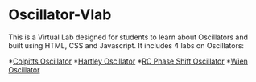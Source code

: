 # Oscillator-Vlab
This is a Virtual Lab designed for students to learn about Oscillators and built using HTML, CSS and Javascript.
It includes 4 labs on Oscillators:

*[Colpitts Oscillator](https://ombhatia99.github.io/Oscillator-Vlab/Colpitts%20Oscillator/main%20ckt/main%20page/aim.html)
*[Hartley Oscillator](https://ombhatia99.github.io/Oscillator-Vlab/Hartley%20Oscillator/main%20ckt/main%20page/aim.html)
*[RC Phase Shift Oscillator](https://ombhatia99.github.io/Oscillator-Vlab/RC%20Phase%20Shift%20Oscillator/main%20ckt/main%20page/aim.html)
*[Wien Oscillator](https://ombhatia99.github.io/Oscillator-Vlab/Wien%20bridge%20Oscillator/main%20ckt/main%20page/aim.html)

